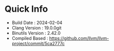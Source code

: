 # Quick Info
* Build Date : 2024-02-04
* Clang Version : 19.0.0git
* Binutils Version : 2.42.0
* Compiled Based : https://github.com/llvm/llvm-project/commit/5ca2777c
